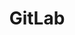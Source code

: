 ---
title: GitLab
permalink: '/gitlab/'
redirect_from: /gitlab
redirect_to: https://gitlab.com/FlashDeviant
---